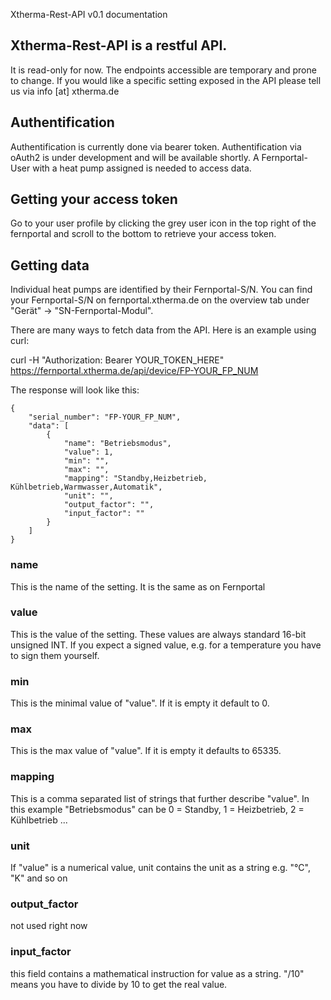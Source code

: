 Xtherma-Rest-API v0.1 documentation


## Xtherma-Rest-API is a restful API. 
It is read-only for now.
The endpoints accessible are temporary and prone to change. 
If you would like a specific setting exposed in the API please tell us via info [at] xtherma.de


## Authentification
Authentification is currently done via bearer token. 
Authentification via oAuth2 is under development and will be available shortly.
A Fernportal-User with a heat pump assigned is needed to access data. 

## Getting your access token
Go to your user profile by clicking the grey user icon in the top right of the fernportal and scroll to the bottom to retrieve your access token. 

## Getting data
Individual heat pumps are identified by their Fernportal-S/N. 
You can find your Fernportal-S/N on fernportal.xtherma.de
on the overview tab under "Gerät" -> "SN-Fernportal-Modul".

There are many ways to fetch data from the API. Here is an example using curl:

curl -H "Authorization: Bearer YOUR_TOKEN_HERE" https://fernportal.xtherma.de/api/device/FP-YOUR_FP_NUM

The response will look like this:

```
{
    "serial_number": "FP-YOUR_FP_NUM",
    "data": [
		{
            "name": "Betriebsmodus",
            "value": 1,
            "min": "",
            "max": "",
            "mapping": "Standby,Heizbetrieb, Kühlbetrieb,Warmwasser,Automatik",
            "unit": "",
            "output_factor": "",
            "input_factor": ""
        }
    ]
}
```

### name
This is the name of the setting. It is the same as on Fernportal

### value
This is the value of the setting. These values are always standard 16-bit unsigned INT. 
If you expect a signed value, e.g. for a temperature you have to sign them yourself.

### min
This is the minimal value of "value". If it is empty it default to 0.

### max 
This is the max value of "value". If it is empty it defaults to 65335.

### mapping
This is a comma separated list of strings that further describe "value".
In this example "Betriebsmodus" can be 0 = Standby, 1 = Heizbetrieb, 2 = Kühlbetrieb ...

### unit
If "value" is a numerical value, unit contains the unit as a string e.g. "°C", "K" and so on 

### output_factor
not used right now

### input_factor
this field contains a mathematical instruction for value as a string. "/10" means you have to divide by 10 to get the real value. 




